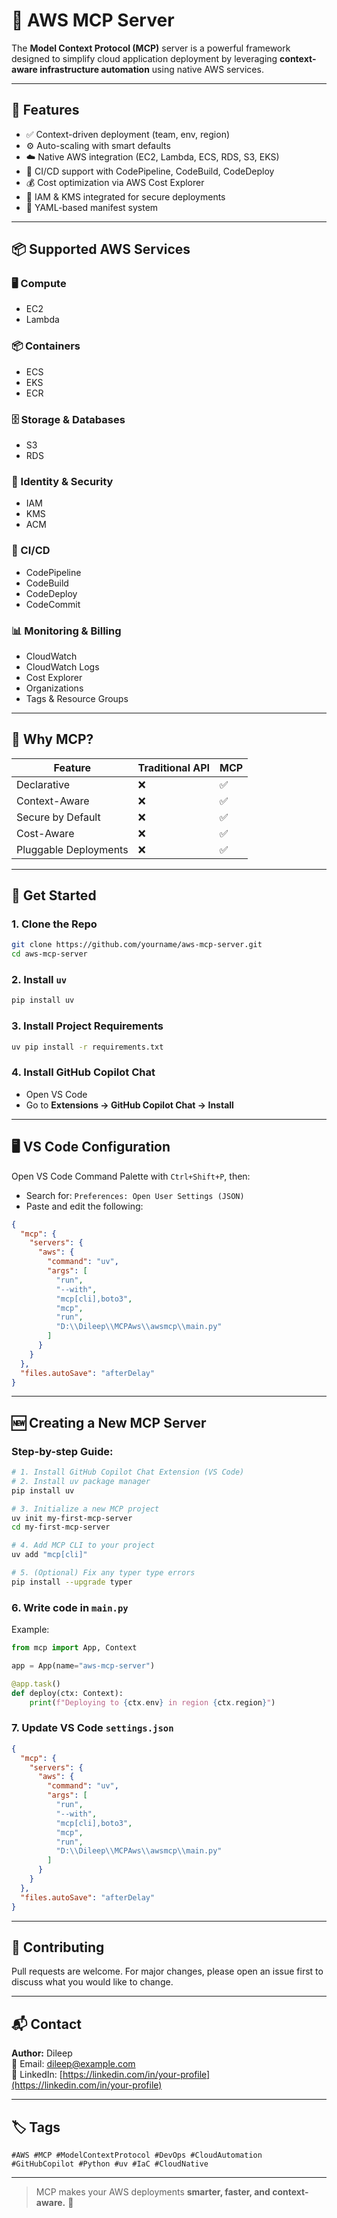 
# 🚀 AWS MCP Server

The **Model Context Protocol (MCP)** server is a powerful framework designed to simplify cloud application deployment by leveraging **context-aware infrastructure automation** using native AWS services.

---

## 🔧 Features

- ✅ Context-driven deployment (team, env, region)
- ⚙️ Auto-scaling with smart defaults
- ☁️ Native AWS integration (EC2, Lambda, ECS, RDS, S3, EKS)
- 🔄 CI/CD support with CodePipeline, CodeBuild, CodeDeploy
- 💰 Cost optimization via AWS Cost Explorer
- 🔐 IAM & KMS integrated for secure deployments
- 📄 YAML-based manifest system

---

## 📦 Supported AWS Services

### 🖥️ Compute
- EC2
- Lambda

### 📦 Containers
- ECS
- EKS
- ECR

### 🗄️ Storage & Databases
- S3
- RDS

### 🔐 Identity & Security
- IAM
- KMS
- ACM

### 🔧 CI/CD
- CodePipeline
- CodeBuild
- CodeDeploy
- CodeCommit

### 📊 Monitoring & Billing
- CloudWatch
- CloudWatch Logs
- Cost Explorer
- Organizations
- Tags & Resource Groups

---

## 🧠 Why MCP?

| Feature                | Traditional API | MCP |
|------------------------|----------------|-----|
| Declarative            | ❌              | ✅  |
| Context-Aware          | ❌              | ✅  |
| Secure by Default      | ❌              | ✅  |
| Cost-Aware             | ❌              | ✅  |
| Pluggable Deployments  | ❌              | ✅  |

---

## 🚀 Get Started

### 1. Clone the Repo

```bash
git clone https://github.com/yourname/aws-mcp-server.git
cd aws-mcp-server
```

### 2. Install `uv`

```bash
pip install uv
```

### 3. Install Project Requirements

```bash
uv pip install -r requirements.txt
```

### 4. Install GitHub Copilot Chat

- Open VS Code
- Go to **Extensions → GitHub Copilot Chat → Install**

---

## 🖥️ VS Code Configuration

Open VS Code Command Palette with `Ctrl+Shift+P`, then:

- Search for: `Preferences: Open User Settings (JSON)`
- Paste and edit the following:

```json
{
  "mcp": {
    "servers": {
      "aws": {
        "command": "uv",
        "args": [
          "run",
          "--with",
          "mcp[cli],boto3",
          "mcp",
          "run",
          "D:\\Dileep\\MCPAws\\awsmcp\\main.py"
        ]
      }
    }
  },
  "files.autoSave": "afterDelay"
}
```

---

## 🆕 Creating a New MCP Server

### Step-by-step Guide:

```bash
# 1. Install GitHub Copilot Chat Extension (VS Code)
# 2. Install uv package manager
pip install uv

# 3. Initialize a new MCP project
uv init my-first-mcp-server
cd my-first-mcp-server

# 4. Add MCP CLI to your project
uv add "mcp[cli]"

# 5. (Optional) Fix any typer type errors
pip install --upgrade typer
```

### 6. Write code in `main.py`

Example:
```python
from mcp import App, Context

app = App(name="aws-mcp-server")

@app.task()
def deploy(ctx: Context):
    print(f"Deploying to {ctx.env} in region {ctx.region}")
```

### 7. Update VS Code `settings.json`

```json
{
  "mcp": {
    "servers": {
      "aws": {
        "command": "uv",
        "args": [
          "run",
          "--with",
          "mcp[cli],boto3",
          "mcp",
          "run",
          "D:\\Dileep\\MCPAws\\awsmcp\\main.py"
        ]
      }
    }
  },
  "files.autoSave": "afterDelay"
}
```

---

## 🤝 Contributing

Pull requests are welcome. For major changes, please open an issue first to discuss what you would like to change.

---

## 📬 Contact

**Author:** Dileep  
📧 Email: dileep@example.com  
🔗 LinkedIn: [https://linkedin.com/in/your-profile](https://linkedin.com/in/your-profile)

---

## 🏷️ Tags

```
#AWS #MCP #ModelContextProtocol #DevOps #CloudAutomation
#GitHubCopilot #Python #uv #IaC #CloudNative
```

---

> MCP makes your AWS deployments **smarter, faster, and context-aware.** 🎯
